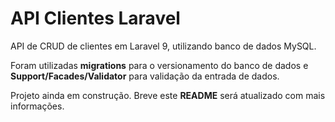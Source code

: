 # API Clientes Laravel

API de CRUD de clientes em Laravel 9, utilizando banco de dados MySQL.

Foram utilizadas <b>migrations</b> para o versionamento do banco de dados e <b>Support/Facades/Validator</b> para validação da entrada de dados.

Projeto ainda em construção. Breve este <b>README</b> será atualizado com mais informações.
